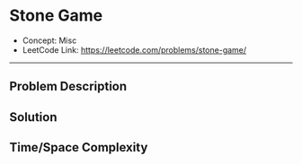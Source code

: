 # Stone Game

- Concept: Misc
- LeetCode Link: https://leetcode.com/problems/stone-game/

---

## Problem Description

## Solution

## Time/Space Complexity

